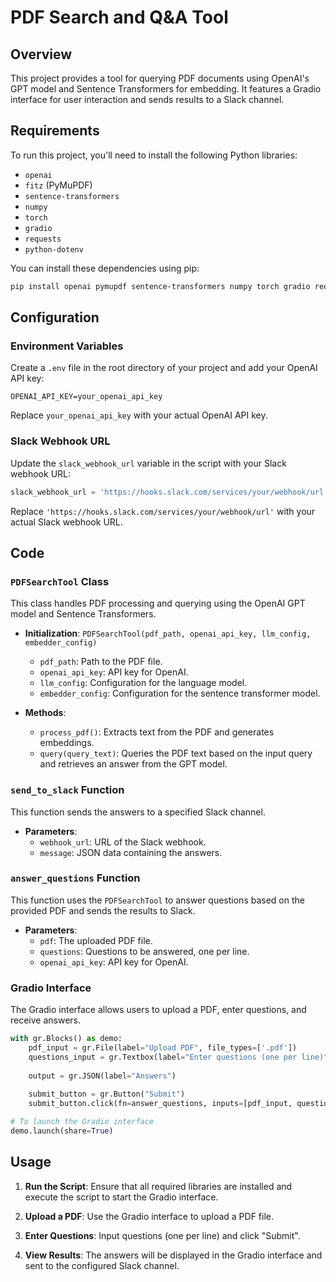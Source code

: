 # PDF Search and Q&A Tool

## Overview

This project provides a tool for querying PDF documents using OpenAI's GPT model and Sentence Transformers for embedding. It features a Gradio interface for user interaction and sends results to a Slack channel.

## Requirements

To run this project, you'll need to install the following Python libraries:

- `openai`
- `fitz` (PyMuPDF)
- `sentence-transformers`
- `numpy`
- `torch`
- `gradio`
- `requests`
- `python-dotenv`

You can install these dependencies using pip:

```bash
pip install openai pymupdf sentence-transformers numpy torch gradio requests python-dotenv
```

## Configuration

### Environment Variables

Create a `.env` file in the root directory of your project and add your OpenAI API key:

```plaintext
OPENAI_API_KEY=your_openai_api_key
```

Replace `your_openai_api_key` with your actual OpenAI API key.

### Slack Webhook URL

Update the `slack_webhook_url` variable in the script with your Slack webhook URL:

```python
slack_webhook_url = 'https://hooks.slack.com/services/your/webhook/url'
```

Replace `'https://hooks.slack.com/services/your/webhook/url'` with your actual Slack webhook URL.

## Code

### `PDFSearchTool` Class

This class handles PDF processing and querying using the OpenAI GPT model and Sentence Transformers.

- **Initialization**: `PDFSearchTool(pdf_path, openai_api_key, llm_config, embedder_config)`
  - `pdf_path`: Path to the PDF file.
  - `openai_api_key`: API key for OpenAI.
  - `llm_config`: Configuration for the language model.
  - `embedder_config`: Configuration for the sentence transformer model.

- **Methods**:
  - `process_pdf()`: Extracts text from the PDF and generates embeddings.
  - `query(query_text)`: Queries the PDF text based on the input query and retrieves an answer from the GPT model.

### `send_to_slack` Function

This function sends the answers to a specified Slack channel.

- **Parameters**:
  - `webhook_url`: URL of the Slack webhook.
  - `message`: JSON data containing the answers.

### `answer_questions` Function

This function uses the `PDFSearchTool` to answer questions based on the provided PDF and sends the results to Slack.

- **Parameters**:
  - `pdf`: The uploaded PDF file.
  - `questions`: Questions to be answered, one per line.
  - `openai_api_key`: API key for OpenAI.

### Gradio Interface

The Gradio interface allows users to upload a PDF, enter questions, and receive answers.

```python
with gr.Blocks() as demo:
    pdf_input = gr.File(label="Upload PDF", file_types=['.pdf'])
    questions_input = gr.Textbox(label="Enter questions (one per line)", lines=5)
    
    output = gr.JSON(label="Answers")
    
    submit_button = gr.Button("Submit")
    submit_button.click(fn=answer_questions, inputs=[pdf_input, questions_input], outputs=output)

# To launch the Gradio interface
demo.launch(share=True)
```

## Usage

1. **Run the Script**: Ensure that all required libraries are installed and execute the script to start the Gradio interface.
   
2. **Upload a PDF**: Use the Gradio interface to upload a PDF file.

3. **Enter Questions**: Input questions (one per line) and click "Submit".

4. **View Results**: The answers will be displayed in the Gradio interface and sent to the configured Slack channel.
